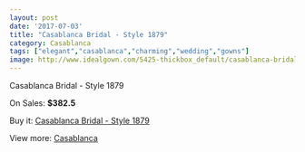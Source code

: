 ```yaml
---
layout: post
date: '2017-07-03'
title: "Casablanca Bridal - Style 1879"
category: Casablanca
tags: ["elegant","casablanca","charming","wedding","gowns"]
image: http://www.idealgown.com/5425-thickbox_default/casablanca-bridal-style-1879.jpg
---
```

Casablanca Bridal - Style 1879

On Sales: **$382.5**
<a href="https://www.idealgown.com/en/casablanca/2391-casablanca-bridal-style-1879.html"><amp-img layout="responsive" width="600" height="600" src="//www.idealgown.com/5425-thickbox_default/casablanca-bridal-style-1879.jpg" alt="Casablanca Bridal - Style 1879 0" /></a>
<a href="https://www.idealgown.com/en/casablanca/2391-casablanca-bridal-style-1879.html"><amp-img layout="responsive" width="600" height="600" src="//www.idealgown.com/5427-thickbox_default/casablanca-bridal-style-1879.jpg" alt="Casablanca Bridal - Style 1879 1" /></a>
<a href="https://www.idealgown.com/en/casablanca/2391-casablanca-bridal-style-1879.html"><amp-img layout="responsive" width="600" height="600" src="//www.idealgown.com/5426-thickbox_default/casablanca-bridal-style-1879.jpg" alt="Casablanca Bridal - Style 1879 2" /></a>

Buy it: [Casablanca Bridal - Style 1879](https://www.idealgown.com/en/casablanca/2391-casablanca-bridal-style-1879.html "Casablanca Bridal - Style 1879")

View more: [Casablanca](https://www.idealgown.com/en/31-casablanca "Casablanca")